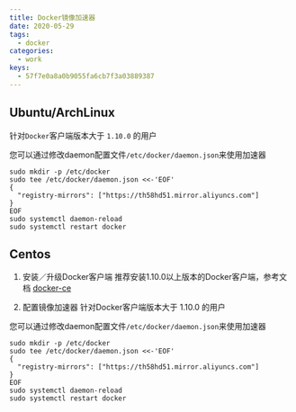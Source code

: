 ```yaml
---
title: Docker镜像加速器
date: 2020-05-29
tags: 
  - docker
categories:
  - work
keys:
  - 57f7e0a8a0b9055fa6cb7f3a03889387
---
```


## Ubuntu/ArchLinux

针对`Docker`客户端版本大于 `1.10.0` 的用户

您可以通过修改daemon配置文件`/etc/docker/daemon.json`来使用加速器

```shell
sudo mkdir -p /etc/docker
sudo tee /etc/docker/daemon.json <<-'EOF'
{
  "registry-mirrors": ["https://th58hd51.mirror.aliyuncs.com"]
}
EOF
sudo systemctl daemon-reload
sudo systemctl restart docker
```

## Centos

1. 安装／升级Docker客户端
推荐安装1.10.0以上版本的Docker客户端，参考文档 [docker-ce](https://yq.aliyun.com/articles/110806?spm=5176.8351553.0.0.6d941991pEz9Yi)

2. 配置镜像加速器
针对Docker客户端版本大于 1.10.0 的用户

您可以通过修改daemon配置文件`/etc/docker/daemon.json`来使用加速器

```shell
sudo mkdir -p /etc/docker
sudo tee /etc/docker/daemon.json <<-'EOF'
{
  "registry-mirrors": ["https://th58hd51.mirror.aliyuncs.com"]
}
EOF
sudo systemctl daemon-reload
sudo systemctl restart docker
```
